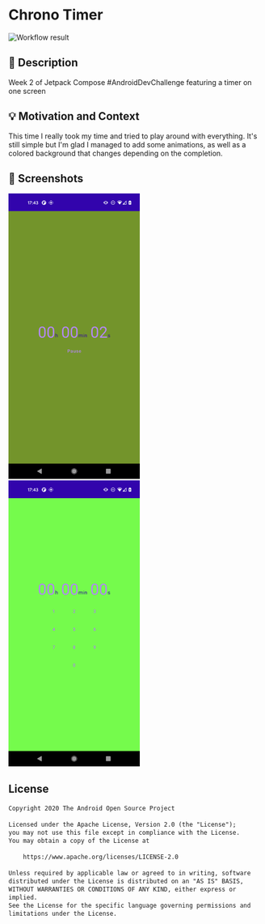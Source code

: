 # Chrono Timer

<!--- Replace <OWNER> with your Github Username and <REPOSITORY> with the name of your repository. -->
<!--- You can find both of these in the url bar when you open your repository in github. -->
![Workflow result](https://github.com/macmist/android-dev-challenge-compose-week2/workflows/Check/badge.svg)


## :scroll: Description
<!--- Describe your app in one or two sentences -->
Week 2 of Jetpack Compose #AndroidDevChallenge featuring a timer on one screen

## :bulb: Motivation and Context
<!--- Optionally point readers to interesting parts of your submission. -->
<!--- What are you especially proud of? -->
This time I really took my time and tried to play around with everything.
It's still simple but I'm glad I managed to add some animations, as well as a colored background
that changes depending on the completion.

## :camera_flash: Screenshots
<!-- You can add more screenshots here if you like -->
<img src="/results/screenshot_1.png" width="260">&emsp;<img src="/results/screenshot_2.png" width="260">

## License
```
Copyright 2020 The Android Open Source Project

Licensed under the Apache License, Version 2.0 (the "License");
you may not use this file except in compliance with the License.
You may obtain a copy of the License at

    https://www.apache.org/licenses/LICENSE-2.0

Unless required by applicable law or agreed to in writing, software
distributed under the License is distributed on an "AS IS" BASIS,
WITHOUT WARRANTIES OR CONDITIONS OF ANY KIND, either express or implied.
See the License for the specific language governing permissions and
limitations under the License.
```
